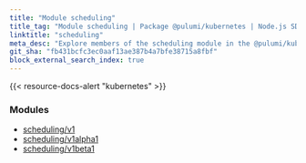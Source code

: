 ```yaml
---
title: "Module scheduling"
title_tag: "Module scheduling | Package @pulumi/kubernetes | Node.js SDK"
linktitle: "scheduling"
meta_desc: "Explore members of the scheduling module in the @pulumi/kubernetes package."
git_sha: "fb431bcfc3ec0aaf13ae387b4a7bfe38715a8fbf"
block_external_search_index: true
---
```


<!-- WARNING: this page was generated by a tool. Do not edit it by hand. -->
<!-- To change it, please see https://github.com/pulumi/docs/tree/master/tools/tscdocgen. -->

{{< resource-docs-alert "kubernetes" >}}


<h3>Modules</h3>
<ul class="api">
    <li><a href="v1/"><span class="symbol module"></span>scheduling/v1</a></li>
    <li><a href="v1alpha1/"><span class="symbol module"></span>scheduling/v1alpha1</a></li>
    <li><a href="v1beta1/"><span class="symbol module"></span>scheduling/v1beta1</a></li>
</ul>








